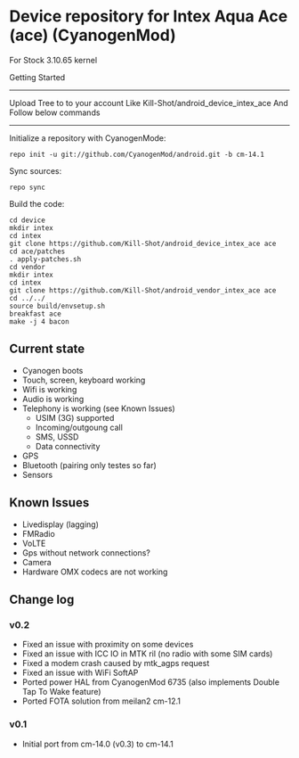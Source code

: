 Device repository for Intex Aqua Ace (ace) (CyanogenMod)
===========================
For Stock 3.10.65 kernel

Getting Started
***********************************************************************************************
Upload Tree to to your account Like Kill-Shot/android_device_intex_ace And Follow below commands
***********************************************************************************************

Initialize a repository with CyanogenMode:

    repo init -u git://github.com/CyanogenMod/android.git -b cm-14.1
    
Sync sources:    

    repo sync
    
Build the code:
    
    cd device
    mkdir intex
    cd intex
    git clone https://github.com/Kill-Shot/android_device_intex_ace ace
    cd ace/patches
    . apply-patches.sh
    cd vendor
    mkdir intex
    cd intex
    git clone https://github.com/Kill-Shot/android_vendor_intex_ace ace
    cd ../../
    source build/envsetup.sh
    breakfast ace
    make -j 4 bacon

Current state
-------------

- Cyanogen boots
- Touch, screen, keyboard working
- Wifi is working
- Audio is working
- Telephony is working (see Known Issues)
    - USIM (3G) supported
    - Incoming/outgoung call
    - SMS, USSD
    - Data connectivity
- GPS
- Bluetooth (pairing only testes so far)
- Sensors

Known Issues
-------------
- Livedisplay (lagging)
- FMRadio
- VoLTE
- Gps without network connections?
- Camera
- Hardware OMX codecs are not working

Change log
----------

### v0.2
- Fixed an issue with proximity on some devices
- Fixed an issue with ICC IO in MTK ril (no radio with some SIM cards)
- Fixed a modem crash caused by mtk_agps request
- Fixed an issue with WiFi SoftAP
- Ported power HAL from CyanogenMod 6735 (also implements Double Tap To Wake feature)
- Ported FOTA solution from meilan2 cm-12.1

### v0.1
- Initial port from cm-14.0 (v0.3) to cm-14.1

